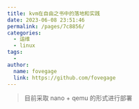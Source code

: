 ```yaml
---
title: kvm在自由之书中的落地和实践
date: 2023-06-08 23:51:46
permalink: /pages/7c8856/
categories:
  - 运维
  - linux
tags:
  - 
author: 
  name: fovegage
  link: https://github.com/fovegage
---
```

> 目前采取 nano + qemu 的形式进行部署